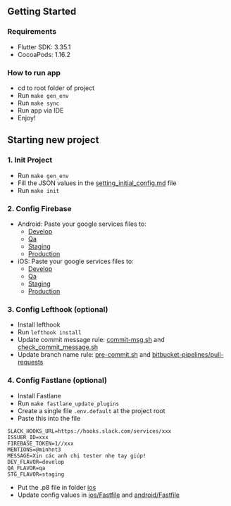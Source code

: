 ## Getting Started

### Requirements

- Flutter SDK: 3.35.1
- CocoaPods: 1.16.2

### How to run app

- cd to root folder of project
- Run `make gen_env`
- Run `make sync`
- Run app via IDE
- Enjoy!

## Starting new project

### 1. Init Project
- Run `make gen_env`
- Fill the JSON values in the [setting_initial_config.md](setting_initial_config.md) file
- Run `make init`

### 2. Config Firebase

- Android: Paste your google services files to:
    - [Develop](android/app/src/develop)
    - [Qa](android/app/src/qa)
    - [Staging](android/app/src/staging)
    - [Production](android/app/src/production)
- iOS: Paste your google services files to:
    - [Develop](ios/config/develop)
    - [Qa](ios/config/qa)
    - [Staging](ios/config/staging)
    - [Production](ios/config/production)

### 3. Config Lefthook (optional)

- Install lefthook
- Run `lefthook install`
- Update commit message rule: [commit-msg.sh](.lefthook/commit-msg/commit-msg.sh) and [check_commit_message.sh](tools/check_commit_message.sh)
- Update branch name rule: [pre-commit.sh](.lefthook/pre-commit/pre-commit.sh) and [bitbucket-pipelines/pull-requests](bitbucket-pipelines.yml)

### 4. Config Fastlane (optional)
- Install Fastlane
- Run `make fastlane_update_plugins`
- Create a single file `.env.default` at the project root
- Paste this into the file
```
SLACK_HOOKS_URL=https://hooks.slack.com/services/xxx
ISSUER_ID=xxx
FIREBASE_TOKEN=1//xxx
MENTIONS=@minhnt3
MESSAGE=Xin các anh chị tester nhẹ tay giúp!
DEV_FLAVOR=develop
QA_FLAVOR=qa
STG_FLAVOR=staging
```
- Put the .p8 file in folder [ios](ios)
- Update config values in [ios/Fastfile](ios/fastlane/Fastfile) and [android/Fastfile](android/fastlane/Fastfile)
